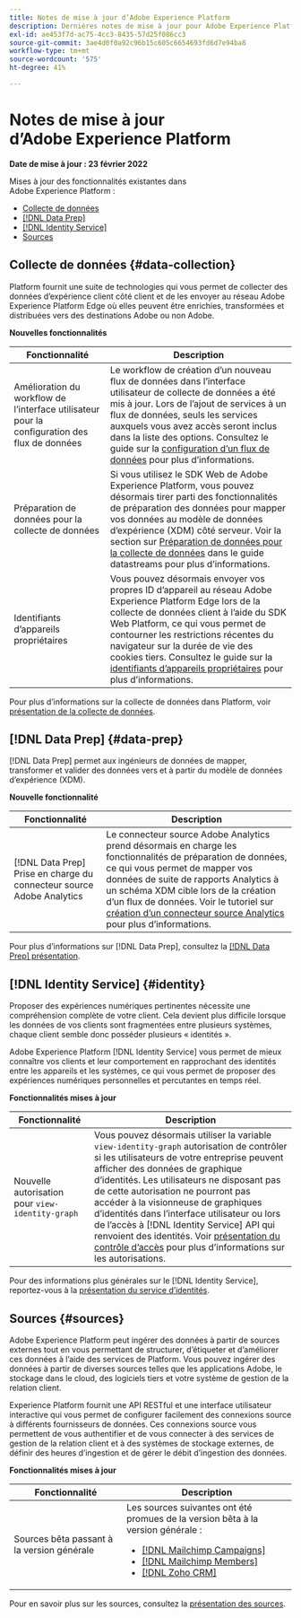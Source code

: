 ```yaml
---
title: Notes de mise à jour d’Adobe Experience Platform
description: Dernières notes de mise à jour pour Adobe Experience Platform.
exl-id: ae453f7d-ac75-4cc3-8435-57d25f086cc3
source-git-commit: 3ae4d0f0a92c96b15c605c6654693fd6d7e94ba8
workflow-type: tm+mt
source-wordcount: '575'
ht-degree: 41%

---
```


# Notes de mise à jour d’Adobe Experience Platform

**Date de mise à jour : 23 février 2022**

Mises à jour des fonctionnalités existantes dans Adobe Experience Platform :

- [Collecte de données](#data-collection)
- [[!DNL Data Prep]](#data-prep)
- [[!DNL Identity Service]](#identity)
- [Sources](#sources)

## Collecte de données {#data-collection}

Platform fournit une suite de technologies qui vous permet de collecter des données d’expérience client côté client et de les envoyer au réseau Adobe Experience Platform Edge où elles peuvent être enrichies, transformées et distribuées vers des destinations Adobe ou non Adobe.

**Nouvelles fonctionnalités**

| Fonctionnalité | Description |
| --- | --- |
| Amélioration du workflow de l’interface utilisateur pour la configuration des flux de données | Le workflow de création d’un nouveau flux de données dans l’interface utilisateur de collecte de données a été mis à jour. Lors de l’ajout de services à un flux de données, seuls les services auxquels vous avez accès seront inclus dans la liste des options. Consultez le guide sur la [configuration d’un flux de données](../../edge/fundamentals/datastreams.md) pour plus d’informations. |
| Préparation de données pour la collecte de données | Si vous utilisez le SDK Web de Adobe Experience Platform, vous pouvez désormais tirer parti des fonctionnalités de préparation des données pour mapper vos données au modèle de données d’expérience (XDM) côté serveur. Voir la section sur [Préparation de données pour la collecte de données](../../edge/fundamentals/datastreams.md#data-prep) dans le guide datastreams pour plus d’informations. |
| Identifiants d’appareils propriétaires | Vous pouvez désormais envoyer vos propres ID d’appareil au réseau Adobe Experience Platform Edge lors de la collecte de données client à l’aide du SDK Web Platform, ce qui vous permet de contourner les restrictions récentes du navigateur sur la durée de vie des cookies tiers. Consultez le guide sur la [identifiants d’appareils propriétaires](../../edge/identity/first-party-device-ids.md) pour plus d’informations. |

Pour plus d’informations sur la collecte de données dans Platform, voir [présentation de la collecte de données](../../collection/home.md).

## [!DNL Data Prep] {#data-prep}

[!DNL Data Prep] permet aux ingénieurs de données de mapper, transformer et valider des données vers et à partir du modèle de données d’expérience (XDM). 

**Nouvelle fonctionnalité**

| Fonctionnalité | Description |
| --- | --- |
| [!DNL Data Prep] Prise en charge du connecteur source Adobe Analytics | Le connecteur source Adobe Analytics prend désormais en charge les fonctionnalités de préparation de données, ce qui vous permet de mapper vos données de suite de rapports Analytics à un schéma XDM cible lors de la création d’un flux de données. Voir le tutoriel sur [création d’un connecteur source Analytics](../../sources/tutorials/ui/create/adobe-applications/analytics.md) pour plus d’informations. |

Pour plus d’informations sur [!DNL Data Prep], consultez la [[!DNL Data Prep] présentation](../../data-prep/home.md).

## [!DNL Identity Service] {#identity}

Proposer des expériences numériques pertinentes nécessite une compréhension complète de votre client. Cela devient plus difficile lorsque les données de vos clients sont fragmentées entre plusieurs systèmes, chaque client semble donc posséder plusieurs « identités ».

Adobe Experience Platform [!DNL Identity Service] vous permet de mieux connaître vos clients et leur comportement en rapprochant des identités entre les appareils et les systèmes, ce qui vous permet de proposer des expériences numériques personnelles et percutantes en temps réel.

**Fonctionnalités mises à jour**

| Fonctionnalité | Description |
| --- | --- |
| Nouvelle autorisation pour `view-identity-graph` | Vous pouvez désormais utiliser la variable `view-identity-graph` autorisation de contrôler si les utilisateurs de votre entreprise peuvent afficher des données de graphique d’identités. Les utilisateurs ne disposant pas de cette autorisation ne pourront pas accéder à la visionneuse de graphiques d’identités dans l’interface utilisateur ou lors de l’accès à [!DNL Identity Service] API qui renvoient des identités. Voir [présentation du contrôle d’accès](../../access-control/home.md) pour plus d’informations sur les autorisations. |

Pour des informations plus générales sur le [!DNL Identity Service], reportez-vous à la [présentation du service d’identités](../../identity-service/home.md).

## Sources {#sources}

Adobe Experience Platform peut ingérer des données à partir de sources externes tout en vous permettant de structurer, d’étiqueter et d’améliorer ces données à l’aide des services de Platform. Vous pouvez ingérer des données à partir de diverses sources telles que les applications Adobe, le stockage dans le cloud, des logiciels tiers et votre système de gestion de la relation client.

Experience Platform fournit une API RESTful et une interface utilisateur interactive qui vous permet de configurer facilement des connexions source à différents fournisseurs de données. Ces connexions source vous permettent de vous authentifier et de vous connecter à des services de gestion de la relation client et à des systèmes de stockage externes, de définir des heures d’ingestion et de gérer le débit d’ingestion des données.

**Fonctionnalités mises à jour**

| Fonctionnalité | Description |
| --- | --- |
| Sources bêta passant à la version générale | Les sources suivantes ont été promues de la version bêta à la version générale : <ul><li>[[!DNL Mailchimp Campaigns]](../../sources/connectors/marketing-automation/mailchimp.md)</li><li>[[!DNL Mailchimp Members]](../../sources/connectors/marketing-automation/mailchimp.md)</li><li>[[!DNL Zoho CRM]](../../sources/connectors/crm/zoho.md)</li></ul> |

Pour en savoir plus sur les sources, consultez la [présentation des sources](../../sources/home.md).
